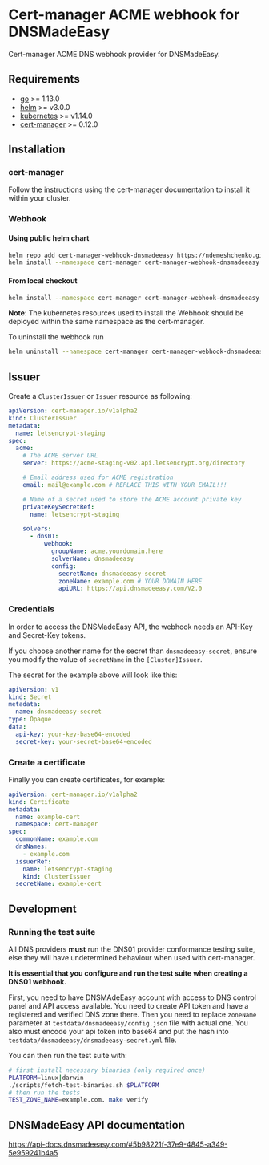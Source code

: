 # Cert-manager ACME webhook for DNSMadeEasy

Cert-manager ACME DNS webhook provider for DNSMadeEasy.

## Requirements
-   [go](https://golang.org/) >= 1.13.0
-   [helm](https://helm.sh/) >= v3.0.0
-   [kubernetes](https://kubernetes.io/) >= v1.14.0
-   [cert-manager](https://cert-manager.io/) >= 0.12.0

## Installation

### cert-manager

Follow the [instructions](https://cert-manager.io/docs/installation/) using the cert-manager documentation to install it within your cluster.

### Webhook

#### Using public helm chart
```bash
helm repo add cert-manager-webhook-dnsmadeeasy https://ndemeshchenko.github.io/cert-manager-webhook-dnsmadeeasy
helm install --namespace cert-manager cert-manager-webhook-dnsmadeeasy cert-manager-webhook-dnsmadeeasy/cert-manager-webhook-dnsmadeeasy
```

#### From local checkout

```bash
helm install --namespace cert-manager cert-manager-webhook-dnsmadeeasy deploy/cert-manager-webhook-dnsmadeeasy
```
**Note**: The kubernetes resources used to install the Webhook should be deployed within the same namespace as the cert-manager.

To uninstall the webhook run
```bash
helm uninstall --namespace cert-manager cert-manager-webhook-dnsmadeeasy
```

## Issuer

Create a `ClusterIssuer` or `Issuer` resource as following:
```yaml
apiVersion: cert-manager.io/v1alpha2
kind: ClusterIssuer
metadata:
  name: letsencrypt-staging
spec:
  acme:
    # The ACME server URL
    server: https://acme-staging-v02.api.letsencrypt.org/directory

    # Email address used for ACME registration
    email: mail@example.com # REPLACE THIS WITH YOUR EMAIL!!!

    # Name of a secret used to store the ACME account private key
    privateKeySecretRef:
      name: letsencrypt-staging

    solvers:
      - dns01:
          webhook:
            groupName: acme.yourdomain.here
            solverName: dnsmadeeasy
            config:
              secretName: dnsmadeeasy-secret
              zoneName: example.com # YOUR DOMAIN HERE
              apiURL: https://api.dnsmadeeasy.com/V2.0
```

### Credentials
In order to access the DNSMadeEasy API, the webhook needs an API-Key and Secret-Key tokens.

If you choose another name for the secret than `dnsmadeeasy-secret`, ensure you modify the value of `secretName` in the `[Cluster]Issuer`.

The secret for the example above will look like this:
```yaml
apiVersion: v1
kind: Secret
metadata:
  name: dnsmadeeasy-secret
type: Opaque
data:
  api-key: your-key-base64-encoded
  secret-key: your-secret-base64-encoded
```

### Create a certificate

Finally you can create certificates, for example:

```yaml
apiVersion: cert-manager.io/v1alpha2
kind: Certificate
metadata:
  name: example-cert
  namespace: cert-manager
spec:
  commonName: example.com
  dnsNames:
    - example.com
  issuerRef:
    name: letsencrypt-staging
    kind: ClusterIssuer
  secretName: example-cert
```

## Development

### Running the test suite

All DNS providers **must** run the DNS01 provider conformance testing suite,
else they will have undetermined behaviour when used with cert-manager.

**It is essential that you configure and run the test suite when creating a
DNS01 webhook.**

First, you need to have DNSMAdeEasy account with access to DNS control panel and API access available. You need to create API token and have a registered and verified DNS zone there.
Then you need to replace `zoneName` parameter at `testdata/dnsmadeeasy/config.json` file with actual one.
You also must encode your api token into base64 and put the hash into `testdata/dnsmadeeasy/dnsmadeeasy-secret.yml` file.

You can then run the test suite with:

```bash
# first install necessary binaries (only required once)
PLATFORM=linux|darwin
./scripts/fetch-test-binaries.sh $PLATFORM
# then run the tests
TEST_ZONE_NAME=example.com. make verify
```


## DNSMadeEasy API documentation

https://api-docs.dnsmadeeasy.com/#5b98221f-37e9-4845-a349-5e959241b4a5